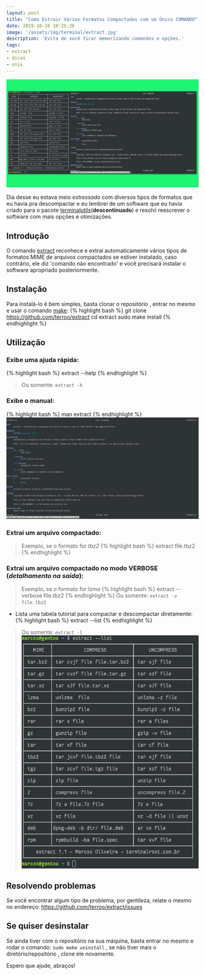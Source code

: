 ```yaml
---
layout: post
title: "Como Extrair Vários Formatos Compactados com um Único COMANDO"
date: 2019-10-16 10:25:26
image: '/assets/img/terminal/extract.jpg'
description: 'Evita de você ficar memorizando comandos e opções.'
tags:
- extract
- dicas
- unix
---
```


[![Como Extrair Vários Formatos Compactados com um Único COMANDO](/assets/img/terminal/extract.jpg)](/assets/img/terminal/extract.jpg)

Dia desse eu estava meio *estressado* com diversos tipos de formatos que eu havia pra descompactar e eu lembrei de um software que eu havia criado para o pacote [terminalutils](https://terminalroot.com.br/2017/11/como-instalar-e-utilizar-o-pacote-terminalutils.html)(**descontinuado**) e resolvi reescrever o software com mais opções e otimizações.

## Introdução
O comando [extract](https://github.com/terroo/extract) reconhece e extrai automaticamente vários tipos de formatos MIME de arquivos compactados se estiver instalado, caso contrário, ele diz 'comando não encontrado' e você precisará instalar o software apropriado posteriormente.

## Instalação
Para instalá-lo é bem simples, basta clonar o repositório , entrar no mesmo e usar o comando [make](https://ftp.gnu.org/old-gnu/Manuals/make-3.80/html_chapter/make_5.html):
{% highlight bash %}
git clone https://github.com/terroo/extract
cd extract
sudo make install
{% endhighlight %}

## Utilização
### Exibe uma ajuda rápida:
{% highlight bash %}
extract --help
{% endhighlight %}
> Ou somente: `extract -h`

### Exibe o manual:
{% highlight bash %}
man extract
{% endhighlight %}
[![Manual extract](/assets/img/terminal/man-extract.jpg)](/assets/img/terminal/man-extract.jpg)

### Extrai um arquivo compactado:
> Exemplo, se o formato for *tbz2*
{% highlight bash %}
extract file.tbz2
{% endhighlight %}

### Extrai um arquivo compactado no modo VERBOSE (*detalhamento na saída*):
> Exemplo, se o formato for *lzma*
{% highlight bash %}
extract --verbose file.tbz2
{% endhighlight %}
> Ou somente: `extract -v file.tbz2`

- Lista uma tabela tutorial para compactar e descompactar diretamente:
{% highlight bash %}
extract --list
{% endhighlight %}
> Ou somente: `extract -l`
[![List extract](/assets/img/terminal/list-extract.jpg)](/assets/img/terminal/list-extract.jpg)

## Resolvendo problemas
Se você encontrar algum tipo de problema, por gentileza, relate o mesmo no endereço: <https://github.com/terroo/extract/issues>

<script async src="https://pagead2.googlesyndication.com/pagead/js/adsbygoogle.js"></script>
<!-- Informat -->
<ins class="adsbygoogle"
     style="display:block"
     data-ad-client="ca-pub-2838251107855362"
     data-ad-slot="2327980059"
     data-ad-format="auto"
     data-full-width-responsive="true"></ins>
<script>
(adsbygoogle = window.adsbygoogle || []).push({});
</script>

## Se quiser desinstalar
Se ainda tiver com o repositório na sua máquina, basta entrar no mesmo e rodar o comando: `sudo make uninstall` , se não tiver mais o diretório/repositório , clone ele novamente.

Espero que ajude, abraços!
    


